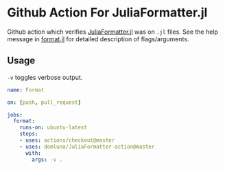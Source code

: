 # Github Action For JuliaFormatter.jl

Github action which verifies [JuliaFormatter.jl](https://github.com/domluna/JuliaFormatter.jl) was on `.jl` files.  See the help message in [format.jl](./format.jl) for detailed description of flags/arguments.

## Usage

`-v` toggles verbose output.


```yaml
name: Format

on: [push, pull_request]

jobs:
  format:
    runs-on: ubuntu-latest
    steps:
    - uses: actions/checkout@master
    - uses: domluna/JuliaFormatter-action@master
      with:
        args: -v .
```

